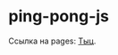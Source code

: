 # ping-pong-js

Ссылка на pages: [Тыц]([git@github.com:Nikcet/ping-pong-js.git](https://nikcet.github.io/ping-pong-js/)).

